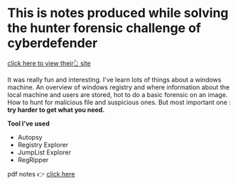 # This is notes produced while solving the hunter forensic challenge of cyberdefender
[click here to view their:point_up_2: site](https://cyberdefenders.org/ "cyberdefender")

It was really fun and interesting. I've learn lots of things about a windows machine. An overview of windows registry and where information about the local machine and users are stored, hot to do a basic forensic on an image. How to hunt for malicious file and suspicious ones.
But most important one : **try harder to get what you need.**

**Tool I've used**
* Autopsy
* Registry Explorer
* JumpList Explorer
* RegRipper

pdf notes :point_right: [click here](./Image_Forensics.pdf)
